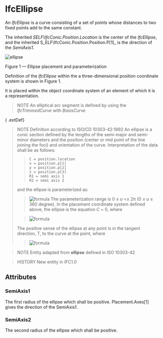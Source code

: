 # IfcEllipse

An _IfcEllipse_ is a curve consisting of a set of points whose distances to two fixed points add to the same constant.

The inherited _SELF\IfcConic.Position.Location_ is the center of the _IfcEllipse_, and the inherited S_ELF\IfcConic.Position.Position.P[1]_ is the direction of the _SemiAxis1_.

![ellipse](../../../../figures/ifcellipse-layout1.gif)

Figure 1 &mdash; Ellipse placement and parameterization

Definition of the <em>IfcEllipse</em> within the a three-dimensional position coordinate system is shown in Figure 1.

It is placed within the object coordinate system of an element of which it is a
representation.

> NOTE  An elliptical arc segment is defined by using the _IfcTrimmedCurve_ with _BasisCurve_

{ .extDef}
> NOTE Definition according to ISO/CD 10303-42:1992
> An ellipse is a conic section defined by the lengths of the semi-major and semi-minor diameters and the position (center or mid point of the line joining the foci) and orientation of the curve. Interpretation of the data shall be as follows:
>
>>
>> ```
>> C = position.location
>> x = position.p[1]
>> y = position.p[2]
>> z = position.p[3]
>> R1 = semi axis 1
>> R2 = semi axis 2
>> ```
> and the ellipse is parameterized as:
>
>> ![formula](../../../../figures/ifcellipse-math1.gif)
> The parameterization range is 0 &le; _u_ <&le; 2&pi; (0 &le; _u_ &le; 360 degree). In the placement coordinate system defined above, the ellipse is the equation _C_ = 0, where
>
>> ![formula](../../../../figures/ifcellipse-math2.gif)
>>
> The positive sense of the ellipse at any point is in the tangent direction, T, to the curve at the point, where
>
>> ![formula](../../../../figures/ifcellipse-math3.gif)
>>


>
> NOTE  Entity adapted from **ellipse** defined in ISO 10303-42

> HISTORY  New entity in IFC1.0

## Attributes

### SemiAxis1
The first radius of the ellipse which shall be positive. Placement.Axes[1] gives the direction of the SemiAxis1.

### SemiAxis2
The second radius of the ellipse which shall be positive.
